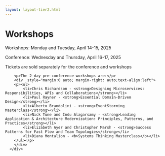 ```yaml
---
layout: layout-tier2.html
---
```

<div class="container section workshops">
   <div class="col-lg-6 col-lg-offset-3">
   <h1 class="text-center">Workshops</h1>

<p>Workshops: Monday and Tuesday, April 14-15, 2025</p>

<p>Conference: Wednesday and Thursday, April 16-17, 2025</p>

<p>Tickets are sold separately for the conference and workshops</p>

        <p>The 2-day pre-conference workshops are:</p>
        <div  style="margin:0 auto; margin-right: auto;text-align:left">
        <p><ul>
            <li>Chris Richardson - <strong>Designing Microservices: Responsibilities, APIs and Collaborations</strong></li>
            <li>Paul Rayner - <strong>Essential Domain-Driven Design</strong></li>
            <li>Alberto Brandolini - <strong>EventStorming Masterclass</strong></li>
            <li>Nick Tune and Indu Alagarsamy - <strong>Leading Application & Architecture Modernization: Principles, Patterns, and Practices</strong></li>
            <li>Elizabeth Ayer and Christopher Marsh - <strong>Success Patterns for Fast Flow and Team Topologies</strong></li>
            <li>Diana Montalion - <b>Systems Thinking Masterclass</b></li>
        </ul></p>
        </div>
      </div>    
   <div class="col-lg-12">
      <script type="text/javascript" src="https://sessionize.com/api/v2/q3d6hwxt/view/Sessions"></script>
   </div>
</div>
